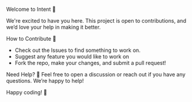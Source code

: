 Welcome to Intent 👋

We're excited to have you here. This project is open to contributions, and we’d love your help in making it better.

How to Contribute 🚀
- Check out the Issues to find something to work on.
- Suggest any feature you would like to work on
- Fork the repo, make your changes, and submit a pull request!

Need Help? 🤔
Feel free to open a discussion or reach out if you have any questions. We’re happy to help!

Happy coding! 🎉


